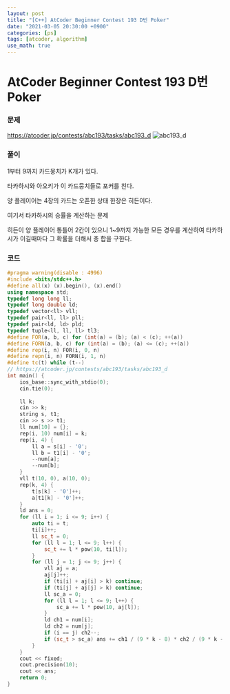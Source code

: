 ```yaml
---
layout: post
title: "[C++] AtCoder Beginner Contest 193 D번 Poker"
date: "2021-03-05 20:30:00 +0900"
categories: [ps]
tags: [atcoder, algorithm]
use_math: true
---
```


# AtCoder Beginner Contest 193 D번 Poker
### 문제

https://atcoder.jp/contests/abc193/tasks/abc193_d
![abc193_d](https://i.imgur.com/Ttf7LyD.png)
  
  
### 풀이

1부터 9까지 카드뭉치가 K개가 있다.

타카하시와 아오키가 이 카드뭉치들로 포커를 친다.

양 플레이어는 4장의 카드는 오픈한 상태 한장은 히든이다.

여기서 타카하시의 승률을 계산하는 문제

히든이 양 플레이어 통틀어 2칸이 있으니 1~9까지 가능한 모든 경우를 계산하여 타카하시가 이길때마다 그 확률을 더해서 총 합을 구한다.

### 코드

```cpp
#pragma warning(disable : 4996)
#include <bits/stdc++.h>
#define all(x) (x).begin(), (x).end()
using namespace std;
typedef long long ll;
typedef long double ld;
typedef vector<ll> vll;
typedef pair<ll, ll> pll;
typedef pair<ld, ld> pld;
typedef tuple<ll, ll, ll> tl3;
#define FOR(a, b, c) for (int(a) = (b); (a) < (c); ++(a))
#define FORN(a, b, c) for (int(a) = (b); (a) <= (c); ++(a))
#define rep(i, n) FOR(i, 0, n)
#define repn(i, n) FORN(i, 1, n)
#define tc(t) while (t--)
// https://atcoder.jp/contests/abc193/tasks/abc193_d
int main() {
    ios_base::sync_with_stdio(0);
    cin.tie(0);
 
    ll k;
    cin >> k;
    string s, t1;
    cin >> s >> t1;
    ll num[10] = {};
    rep(i, 10) num[i] = k;
    rep(i, 4) {
        ll a = s[i] - '0';
        ll b = t1[i] - '0';
        --num[a];
        --num[b];
    }
    vll t(10, 0), a(10, 0);
    rep(k, 4) {
        t[s[k] - '0']++;
        a[t1[k] - '0']++;
    }
    ld ans = 0;
    for (ll i = 1; i <= 9; i++) {
        auto ti = t;
        ti[i]++;
        ll sc_t = 0;
        for (ll l = 1; l <= 9; l++) {
            sc_t += l * pow(10, ti[l]);
        }
        for (ll j = 1; j <= 9; j++) {
            vll aj = a;
            aj[j]++;
            if (ti[i] + aj[i] > k) continue;
            if (ti[j] + aj[j] > k) continue;
            ll sc_a = 0;
            for (ll l = 1; l <= 9; l++) {
                sc_a += l * pow(10, aj[l]);
            }
            ld ch1 = num[i];
            ld ch2 = num[j];
            if (i == j) ch2--;
            if (sc_t > sc_a) ans += ch1 / (9 * k - 8) * ch2 / (9 * k - 9);
        }
    }
    cout << fixed;
    cout.precision(10);
    cout << ans;
    return 0;
}
```